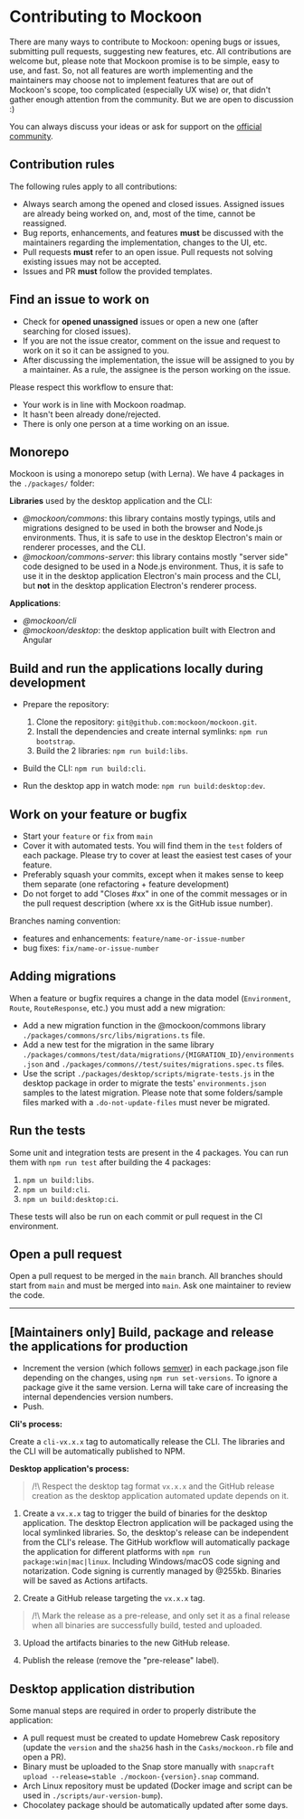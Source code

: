 # Contributing to Mockoon

There are many ways to contribute to Mockoon: opening bugs or issues, submitting pull requests, suggesting new features, etc. All contributions are welcome but, please note that Mockoon promise is to be simple, easy to use, and fast. So, not all features are worth implementing and the maintainers may choose not to implement features that are out of Mockoon's scope, too complicated (especially UX wise) or, that didn't gather enough attention from the community. But we are open to discussion :)

You can always discuss your ideas or ask for support on the [official community](https://github.com/mockoon/mockoon/discussions).

## Contribution rules

The following rules apply to all contributions:

- Always search among the opened and closed issues. Assigned issues are already being worked on, and, most of the time, cannot be reassigned.
- Bug reports, enhancements, and features **must** be discussed with the maintainers regarding the implementation, changes to the UI, etc.
- Pull requests **must** refer to an open issue. Pull requests not solving existing issues may not be accepted.
- Issues and PR **must** follow the provided templates.

## Find an issue to work on

- Check for **opened unassigned** issues or open a new one (after searching for closed issues).
- If you are not the issue creator, comment on the issue and request to work on it so it can be assigned to you.
- After discussing the implementation, the issue will be assigned to you by a maintainer. As a rule, the assignee is the person working on the issue.

Please respect this workflow to ensure that:

- Your work is in line with Mockoon roadmap.
- It hasn't been already done/rejected.
- There is only one person at a time working on an issue.

## Monorepo

Mockoon is using a monorepo setup (with Lerna). We have 4 packages in the `./packages/` folder:

**Libraries** used by the desktop application and the CLI:

- _@mockoon/commons_: this library contains mostly typings, utils and migrations designed to be used in both the browser and Node.js environments. Thus, it is safe to use in the desktop Electron's main or renderer processes, and the CLI.
- _@mockoon/commons-server_: this library contains mostly "server side" code designed to be used in a Node.js environment. Thus, it is safe to use it in the desktop application Electron's main process and the CLI, but **not** in the desktop application Electron's renderer process.

**Applications**:

- _@mockoon/cli_
- _@mockoon/desktop_: the desktop application built with Electron and Angular

## Build and run the applications locally during development

- Prepare the repository:

  1. Clone the repository: `git@github.com:mockoon/mockoon.git`.
  2. Install the dependencies and create internal symlinks: `npm run bootstrap`.
  3. Build the 2 libraries: `npm run build:libs`.

- Build the CLI: `npm run build:cli`.

- Run the desktop app in watch mode: `npm run build:desktop:dev`.

## Work on your feature or bugfix

- Start your `feature` or `fix` from `main`
- Cover it with automated tests. You will find them in the `test` folders of each package. Please try to cover at least the easiest test cases of your feature.
- Preferably squash your commits, except when it makes sense to keep them separate (one refactoring + feature development)
- Do not forget to add "Closes #xx" in one of the commit messages or in the pull request description (where xx is the GitHub issue number).

Branches naming convention:

- features and enhancements: `feature/name-or-issue-number`
- bug fixes: `fix/name-or-issue-number`

## Adding migrations

When a feature or bugfix requires a change in the data model (`Environment`, `Route`, `RouteResponse`, etc.) you must add a new migration:

- Add a new migration function in the @mockoon/commons library `./packages/commons/src/libs/migrations.ts` file.
- Add a new test for the migration in the same library `./packages/commons/test/data/migrations/{MIGRATION_ID}/environments.json` and `./packages/commons//test/suites/migrations.spec.ts` files.
- Use the script `./packages/desktop/scripts/migrate-tests.js` in the desktop package in order to migrate the tests' `environments.json` samples to the latest migration. Please note that some folders/sample files marked with a `.do-not-update-files` must never be migrated.

## Run the tests

Some unit and integration tests are present in the 4 packages. You can run them with `npm run test` after building the 4 packages:

1. `npm un build:libs`.
2. `npm un build:cli`.
3. `npm un build:desktop:ci`.

These tests will also be run on each commit or pull request in the CI environment.

## Open a pull request

Open a pull request to be merged in the `main` branch. All branches should start from `main` and must be merged into `main`. Ask one maintainer to review the code.

---

## **[Maintainers only]** Build, package and release the applications for production

- Increment the version (which follows [semver](https://semver.org/)) in each package.json file depending on the changes, using `npm run set-versions`. To ignore a package give it the same version. Lerna will take care of increasing the internal dependencies version numbers.
- Push.

**Cli's process:**

Create a `cli-vx.x.x` tag to automatically release the CLI. The libraries and the CLI will be automatically published to NPM.

**Desktop application's process:**

> /!\\ Respect the desktop tag format `vx.x.x` and the GitHub release creation as the desktop application automated update depends on it.

1. Create a `vx.x.x` tag to trigger the build of binaries for the desktop application.
   The desktop Electron application will be packaged using the local symlinked libraries. So, the desktop's release can be independent from the CLI's release.
   The GitHub workflow will automatically package the application for different platforms with `npm run package:win|mac|linux`. Including Windows/macOS code signing and notarization. Code signing is currently managed by @255kb.
   Binaries will be saved as Actions artifacts.

2. Create a GitHub release targeting the `vx.x.x` tag.

> /!\\ Mark the release as a pre-release, and only set it as a final release when all binaries are successfully build, tested and uploaded.

3. Upload the artifacts binaries to the new GitHub release.

4. Publish the release (remove the "pre-release" label).

## Desktop application distribution

Some manual steps are required in order to properly distribute the application:

- A pull request must be created to update Homebrew Cask repository (update the `version` and the `sha256` hash in the `Casks/mockoon.rb` file and open a PR).
- Binary must be uploaded to the Snap store manually with `snapcraft upload --release=stable ./mockoon-{version}.snap` command.
- Arch Linux repository must be updated (Docker image and script can be used in `./scripts/aur-version-bump`).
- Chocolatey package should be automatically updated after some days.
